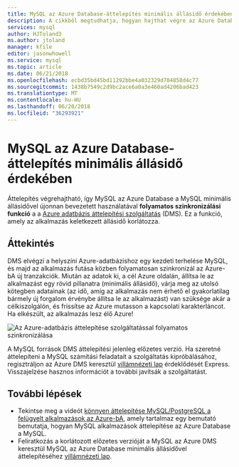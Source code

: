 ```yaml
---
title: MySQL az Azure Database-áttelepítés minimális állásidő érdekében
description: A cikkből megtudhatja, hogyan hajthat végre az Azure Database-MySQL-adatbázis minimális állásidővel áttelepítését a MySQL az Azure-adatbázis áttelepítése szolgáltatás használatával.
services: mysql
author: HJToland3
ms.author: jtoland
manager: kfile
editor: jasonwhowell
ms.service: mysql
ms.topic: article
ms.date: 06/21/2018
ms.openlocfilehash: ecbd35bd45bd11292bbe4a032329d704858d4c77
ms.sourcegitcommit: 1438b7549c2d9bc2ace6a0a3e460ad4206bad423
ms.translationtype: MT
ms.contentlocale: hu-HU
ms.lasthandoff: 06/20/2018
ms.locfileid: "36293921"
---
```

# <a name="minimal-downtime-migration-to-azure-database-for-mysql"></a>MySQL az Azure Database-áttelepítés minimális állásidő érdekében
Áttelepítés végrehajtható, így MySQL az Azure Database a MySQL minimális állásidővel újonnan bevezetett használatával **folyamatos szinkronizálási funkció** a a [Azure adatbázis áttelepítési szolgáltatás](https://aka.ms/get-dms) (DMS). Ez a funkció, amely az alkalmazás keletkezett állásidő korlátozza.

## <a name="overview"></a>Áttekintés
DMS elvégzi a helyszíni Azure-adatbázishoz egy kezdeti terhelése MySQL, és majd az alkalmazás futása közben folyamatosan szinkronizál az Azure-bA új tranzakciók. Miután az adatok ki, a cél Azure oldalán, állítsa le az alkalmazást egy rövid pillanatra (minimális állásidő), várja meg az utolsó kötegben adatainak (az idő, amíg az alkalmazás nem érhető el gyakorlatilag bármely új forgalom érvénybe állítsa le az alkalmazást) van szüksége akár a célkiszolgálón, és frissítse az Azure mutasson a kapcsolati karakterláncot. Ha elkészült, az alkalmazás lesz élő Azure!

![Az Azure-adatbázis áttelepítése szolgáltatással folyamatos szinkronizálása](./media/howto-migrate-online/ContinuousSync.png)

A MySQL források DMS áttelepítési jelenleg előzetes verzió. Ha szeretné áttelepíteni a MySQL számítási feladatait a szolgáltatás kipróbálásához, regisztráljon az Azure DMS keresztül [villámnézeti lap](https://aka.ms/dms-preview) érdeklődését Express. Visszajelzése hasznos információt a további javítsák a szolgáltatást.

## <a name="next-steps"></a>További lépések
- Tekintse meg a videót [könnyen áttelepítése MySQL/PostgreSQL a felügyelt alkalmazások az Azure-bA](https://medius.studios.ms/Embed/Video/THR2201?sid=THR2201), amely tartalmaz egy bemutató bemutatja, hogyan MySQL alkalmazások áttelepítése az Azure Database a MySQL.
- Feliratkozás a korlátozott előzetes verzióját a MySQL az Azure DMS keresztül MySQL az Azure Database minimális állásidővel áttelepítéséhez [villámnézeti lap](https://aka.ms/dms-preview).
